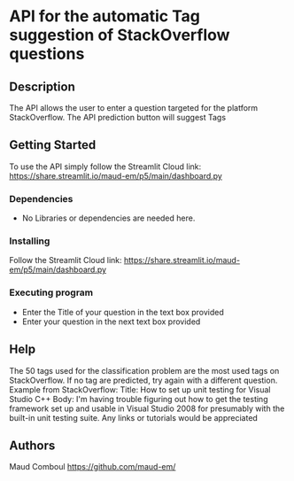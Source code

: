 # API for the automatic Tag suggestion of StackOverflow questions

## Description

The API allows the user to enter a question targeted for the platform StackOverflow. The API prediction button will suggest Tags

## Getting Started

To use the API simply follow the Streamlit Cloud link:
https://share.streamlit.io/maud-em/p5/main/dashboard.py

### Dependencies

* No Libraries or dependencies are needed here.

### Installing

Follow the Streamlit Cloud link: https://share.streamlit.io/maud-em/p5/main/dashboard.py

### Executing program

* Enter the Title of your question in the text box provided
* Enter your question in the next text box provided

## Help

The 50 tags used for the classification problem are the most used tags on StackOverflow. If no tag are predicted, 
try again with a different question.
Example from StackOverflow:
Title: How to set up unit testing for Visual Studio C++
Body: I'm having trouble figuring out how to get the testing framework set up and usable in Visual Studio 2008 for presumably with the built-in unit testing suite. Any links or tutorials would be appreciated

## Authors

Maud Comboul
https://github.com/maud-em/
